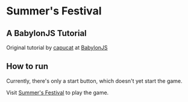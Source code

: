 # Summer's Festival

## A BabylonJS Tutorial

Original tutorial by [capucat](https://github.com/capucat) at [BabylonJS](https://doc.babylonjs.com/guidedLearning/createAGame)

## How to run

Currently, there's only a start button, which doesn't yet start the game.

Visit [Summer's Festival](https://corysia.github.io/summers-festival/) to play the game.
